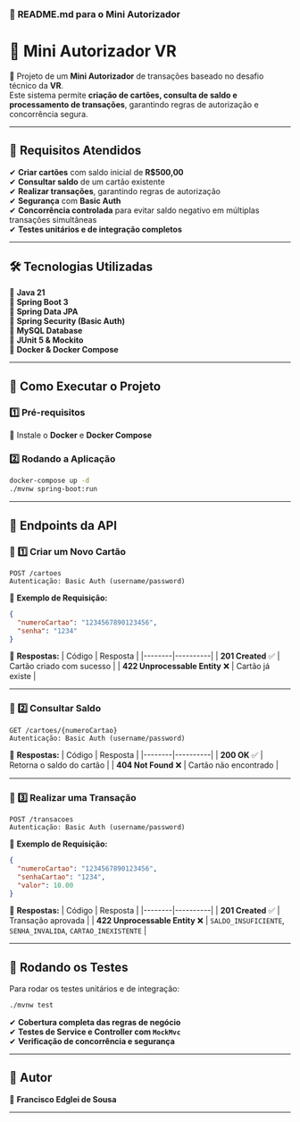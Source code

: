 ### 📌 **README.md para o Mini Autorizador**

# 🏦 Mini Autorizador VR

🚀 Projeto de um **Mini Autorizador** de transações baseado no desafio técnico da **VR**.  
Este sistema permite **criação de cartões, consulta de saldo e processamento de transações**, garantindo regras de autorização e concorrência segura.

---

## 📜 **Requisitos Atendidos**
✔ **Criar cartões** com saldo inicial de **R$500,00**  
✔ **Consultar saldo** de um cartão existente  
✔ **Realizar transações**, garantindo regras de autorização  
✔ **Segurança** com **Basic Auth**  
✔ **Concorrência controlada** para evitar saldo negativo em múltiplas transações simultâneas  
✔ **Testes unitários e de integração completos**  

---

## 🛠 **Tecnologias Utilizadas**
🔹 **Java 21**  
🔹 **Spring Boot 3**  
🔹 **Spring Data JPA**  
🔹 **Spring Security (Basic Auth)**  
🔹 **MySQL Database**  
🔹 **JUnit 5 & Mockito**  
🔹 **Docker & Docker Compose**  

---

## 🚀 **Como Executar o Projeto**
### 1️⃣ **Pré-requisitos**
🔹 Instale o **Docker** e **Docker Compose**  

### 2️⃣ **Rodando a Aplicação**
```sh
docker-compose up -d
./mvnw spring-boot:run
```

---

## 🎯 **Endpoints da API**
### 📌 **1️⃣ Criar um Novo Cartão**
```
POST /cartoes
Autenticação: Basic Auth (username/password)
```
🔹 **Exemplo de Requisição:**
```json
{
  "numeroCartao": "1234567890123456",
  "senha": "1234"
}
```
🔹 **Respostas:**
| Código | Resposta |
|--------|----------|
| **201 Created** ✅ | Cartão criado com sucesso |
| **422 Unprocessable Entity** ❌ | Cartão já existe |

---

### 📌 **2️⃣ Consultar Saldo**
```
GET /cartoes/{numeroCartao}
Autenticação: Basic Auth (username/password)
```
🔹 **Respostas:**
| Código | Resposta |
|--------|----------|
| **200 OK** ✅ | Retorna o saldo do cartão |
| **404 Not Found** ❌ | Cartão não encontrado |

---

### 📌 **3️⃣ Realizar uma Transação**
```
POST /transacoes
Autenticação: Basic Auth (username/password)
```
🔹 **Exemplo de Requisição:**
```json
{
  "numeroCartao": "1234567890123456",
  "senhaCartao": "1234",
  "valor": 10.00
}
```
🔹 **Respostas:**
| Código | Resposta |
|--------|----------|
| **201 Created** ✅ | Transação aprovada |
| **422 Unprocessable Entity** ❌ | `SALDO_INSUFICIENTE`, `SENHA_INVALIDA`, `CARTAO_INEXISTENTE` |

---

## 🧪 **Rodando os Testes**
Para rodar os testes unitários e de integração:
```sh
./mvnw test
```
✔ **Cobertura completa das regras de negócio**  
✔ **Testes de Service e Controller com `MockMvc`**  
✔ **Verificação de concorrência e segurança**

---

## 📌 **Autor**
👤 **Francisco Edglei de Sousa**

---